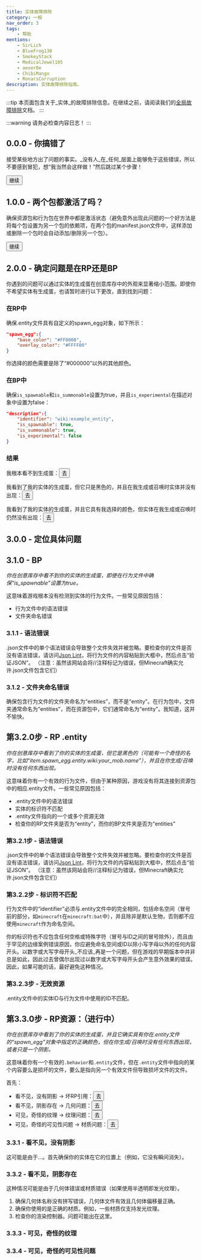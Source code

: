 ```yaml
---
title: 实体故障排除
category: 一般
nav_order: 3
tags:
    - 帮助
mentions:
    - SirLich
    - BlueFrog130
    - SmokeyStack
    - MedicalJewel105
    - aexer0e
    - ChibiMango
    - RonarsCorruption
description: 实体故障排除指南。
---
```


:::tip
本页面包含关于_实体_的故障排除信息。在继续之前，请阅读我们的[全局故障排除](/guide/troubleshooting)文档。
:::

:::warning
请务必检查内容日志！
:::

## 0.0.0 - 你搞错了

接受某些地方出了问题的事实。_没有人_在_任何_层面上能够免于这些错误，所以不要感到冒犯，想“我当然会这样做！”然后跳过某个步骤！

<Button link="#_1-0-0-两个包都激活了吗">继续</Button>

## 1.0.0 - 两个包都激活了吗？

确保资源包和行为包在世界中都是激活状态（避免意外出现此问题的一个好方法是将每个包设置为另一个包的依赖项，在两个包的manifest.json文件中，这样添加或删除一个包时会自动添加/删除另一个包）。

<Button link="#_2-0-0-确定问题是在RP还是BP">继续</Button>

## 2.0.0 - 确定问题是在RP还是BP

你遇到的问题可以通过实体的生成蛋在创意库存中的外观来显著缩小范围。即使你不希望实体有生成蛋，也请暂时进行以下更改，直到找到问题：

### 在RP中

确保.entity文件具有自定义的spawn_egg对象，如下所示：

<CodeHeader></CodeHeader>

```json
"spawn_egg":{
    "base_color": "#FF0000",
    "overlay_color": "#FFFF00"
}
```

你选择的颜色需要是除了“#000000”以外的其他颜色。

### 在BP中

确保`is_spawnable`和`is_summonable`设置为true，并且`is_experimental`在描述对象中设置为false：

<CodeHeader></CodeHeader>

```json
"description":{
    "identifier": "wiki:example_entity",
    "is_spawnable": true,
    "is_summonable": true,
    "is_experimental": false
}
```

### 结果

我根本看不到生成蛋：<Button link="#_3-1-0-bp">去</Button>

我看到了我的实体的生成蛋，但它只是黑色的，并且在我生成或召唤时实体并没有出现：<Button link="#step-3-2-0-rp-entity">去</Button>

我看到了我的实体的生成蛋，并且它具有我选择的颜色，但实体在我生成或召唤时仍然没有出现：<Button link="#step-3-3-0-rp-resources-still-writing-because-this-is-going-to-be-extensive">去</Button>

## 3.0.0 - 定位具体问题

## 3.1.0 - BP

_你在创意库存中看不到你的实体的生成蛋，即使在行为文件中确保“is_spawnable”设置为true。_

这意味着游戏根本没有检测到实体的行为文件。一些常见原因包括：

-   行为文件中的语法错误
-   文件夹命名错误

### 3.1.1 - 语法错误

.json文件中的单个语法错误会导致整个文件失效并被忽略。要检查你的文件是否没有语法错误，请访问[Json Lint](https://jsonlint.com/)，将行为文件的内容粘贴到大框中，然后点击“验证JSON”。
（注意：虽然该网站会将//注释标记为错误，但Minecraft确实允许.json文件包含它们）

### 3.1.2 - 文件夹命名错误

确保包含行为文件的文件夹命名为“entities”，而不是“entity”。在行为包中，文件夹通常命名为“entities”，而在资源包中，它们通常命名为“entity”。我知道，这并不愉快。

## 第3.2.0步 - RP .entity

_你在创意库存中看到了你的实体的生成蛋，但它是黑色的（可能有一个奇怪的名字，比如“item.spawn_egg.entity.wiki:your_mob.name”），并且在你生成/召唤时没有任何东西出现。_

这意味着你有一个有效的行为文件，但由于某种原因，游戏没有将其连接到资源包中的相应.entity文件。一些常见原因包括：

-   .entity文件中的语法错误
-   实体的标识符不匹配
-   .entity文件指向的一个或多个资源无效
-   检查你的RP文件夹是否为“entity”，而你的BP文件夹是否为“entities”

### 第3.2.1步 - 语法错误

.json文件中的单个语法错误会导致整个文件失效并被忽略。要检查你的文件是否没有语法错误，请访问[Json Lint](https://jsonlint.com/)，将行为文件的内容粘贴到大框中，然后点击“验证JSON”。
（注意：虽然该网站会将//注释标记为错误，但Minecraft确实允许.json文件包含它们）

### 第3.2.2步 - 标识符不匹配

行为文件中的“identifier”必须与.entity文件中的完全相同，包括命名空间（冒号前的部分，如`minecraft`在`minecraft:bat`中），并且除非是默认生物，否则都不应使用`minecraft`作为命名空间。

你的标识符也不应包含任何空格或特殊字符（冒号与ID之间的冒号除外），而且由于罕见的边缘案例错误原因，你应避免命名空间或ID以除小写字母以外的任何内容开头。以数字或大写字母开头_不应该_再是一个问题，但在游戏的早期版本中并非总是如此，因此过去曾偶尔出现过以数字或大写字母开头会产生意外效果的错误。因此，如果可能的话，最好避免这种情况。

### 第3.2.3步 - 无效资源

.entity文件中的实体ID与行为文件中使用的ID不匹配。

## 第3.3.0步 - RP资源：（进行中）

_你在创意库存中看到了你的实体的生成蛋，并且它确实具有你在.entity文件的“spawn_egg”对象中指定的正确颜色，但在你生成/召唤时没有任何东西出现，或者只是一个阴影。_

这意味着你有一个有效的`.behavior`和`.entity`文件，但在`.entity`文件中指向的某个内容要么是损坏的文件，要么是指向另一个有效文件但导致损坏文件的文件。

首先：

-   看不见，没有阴影 -> 坏RP引用：<Button link="#_3-3-1-invisible-no-shadow">去</Button>
-   看不见，阴影存在 -> 几何问题：<Button link="#_3-3-2-invisible-shadow-exists">去</Button>
-   可见，奇怪的纹理 -> 纹理问题：<Button link="#_3-3-3-visible-weird-texture">去</Button>
-   可见，奇怪的可见性问题 -> 材质问题：<Button link="#_3-3-4-visible-weird-visibility-stuff">去</Button>

### 3.3.1 - 看不见，没有阴影

这可能是由于...。首先确保你的实体在它的位置上（例如，它没有瞬间消失）。

### 3.3.2 - 看不见，阴影存在

这种情况可能是由于几何体错误或材质错误（如果使用半透明即发光纹理）。

1. 确保几何体名称没有拼写错误，几何体文件有效且几何体偏移量正确。
2. 确保你使用的是正确的材质。例如，一些材质仅支持发光纹理。
3. 检查你的渲染控制器。问题可能出在这里。

### 3.3.3 - 可见，奇怪的纹理

### 3.3.4 - 可见，奇怪的可见性问题